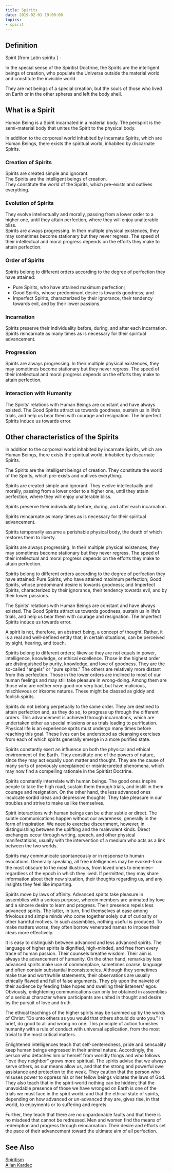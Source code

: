 ```yaml
---
title: Spirits
date: 2019-02-01 19:00:00
topics:
- spirit
---
```


## Definition
Spirit [from Latin spiritu ] - 

In the special sense of the Spiritist Doctrine, the Spirits are the intelligent beings 
of creation, who populate the Universe outside the material world and constitute the invisible world. 

They are not beings of a special creation, but the souls of those who lived on Earth or 
in the other spheres and left the body shell.

## What is a Spirit 
Human Being is a Spirit incarnated in a material body. The perispirit is the semi-material body that unites the Spirit to the physical body.

In addition to the corporeal world inhabited by incarnate Spirits, which are Human Beings, there exists the spiritual world, inhabited by discarnate Spirits.

### Creation of Spirits
Spirits are created simple and ignorant.  
The Spirits are the intelligent beings of creation.  
They constitute the world of the Spirits, which pre-exists and outlives everything.  

### Evolution of Spirits
They evolve intellectually and morally, passing from a lower order to a higher one, until they attain perfection, where they will enjoy unalterable bliss.  
Spirits are always progressing. In their multiple physical existences, they may sometimes become stationary but they never regress. The speed of their intellectual and moral progress depends on the efforts they make to attain perfection.  

### Order of Spirits
Spirits belong to different orders according to the degree of perfection they have attained:
* Pure Spirits, who have attained maximum perfection;
* Good Spirits, whose predominant desire is towards goodness; and
* Imperfect Spirits, characterized by their ignorance, their tendency towards evil, and by their lower passions.

### Incarnation
Spirits preserve their individuality before, during, and after each incarnation.  
Spirits reincarnate as many times as is necessary for their spiritual advancement.

### Progression
Spirits are always progressing. In their multiple physical existences, they may sometimes become stationary but they never regress. The speed of their intellectual and moral progress depends on the efforts they make to attain perfection.

### Interaction with Humanity
The Spirits’ relations with Human Beings are constant and have always existed. The Good Spirits attract us towards goodness, sustain us in life’s trials, and help us bear them with courage and resignation. The Imperfect Spirits induce us towards error. 

## Other characteristics of the Spirits
In addition to the corporeal world inhabited by incarnate Spirits, which are Human Beings, there exists the spiritual world, inhabited by discarnate Spirits.  

The Spirits are the intelligent beings of creation. They constitute the world of the Spirits, which pre-exists and outlives everything.  

Spirits are created simple and ignorant. They evolve intellectually and morally, passing from a lower order to a higher one, until they attain perfection, where they will enjoy unalterable bliss.  

Spirits preserve their individuality before, during, and after each incarnation.  

Spirits reincarnate as many times as is necessary for their spiritual advancement.  

Spirits temporarily assume a perishable physical body, the death of which restores them to liberty.  

Spirits are always progressing. In their multiple physical existences, they may sometimes become stationary but they never regress. The speed of their intellectual and moral progress depends on the efforts they make to attain perfection.  

Spirits belong to different orders according to the degree of perfection they have attained: Pure Spirits, who have attained maximum perfection; Good Spirits, whose predominant desire is towards goodness; and Imperfect Spirits, characterized by their ignorance, their tendency towards evil, and by their lower passions.  

The Spirits’ relations with Human Beings are constant and have always existed. The Good Spirits attract us towards goodness, sustain us in life’s trials, and help us bear them with courage and resignation. The Imperfect Spirits induce us towards error.  

A spirit is not, therefore, an abstract being, a concept of thought. Rather, it is a real and well-defined entity that, in certain situations, can be perceived by sight, hearing, and touch.   

Spirits belong to different orders; likewise they are not equals in power, intelligence, knowledge, or ethical excellence.  Those in the highest order are distinguished by purity, knowledge, and love of goodness.  They are the so-called "angels" or "pure spirits."  The others are relatively more distant from this perfection.  Those in the lower orders are inclined to most of our human feelings and may still take pleasure in wrong-doing.  Among them are those who are neither very good nor very bad, but have malicious, mischievous or irksome natures.  These might be classed as giddy and foolish spirits.    

Spirits do not belong perpetually to the same order.  They are destined to attain perfection and, as they do so, to progress up through the different orders.  This advancement is achieved through incarnations, which are undertaken either as special missions or as trials leading to purification.  Physical life is an experience sprits must undergo many times before reaching this goal.  These lives can be understood as cleansing exercises from each of which spirits generally emerge in a more purified state.    

Spirits constantly exert an influence on both the physical and ethical environment of the Earth.  They constitute one of the powers of nature, since they may act equally upon matter and thought.  They are the cause of many sorts of previously unexplained or misinterpreted phenomena, which may now find a compelling rationale in the Spiritist Doctrine.  

Spirits constantly interrelate with human beings.  The good ones inspire people to take the high road, sustain them through trials, and instill in them courage and resignation.  On the other hand, the less advanced ones inculcate sordid ideas and depressive thoughts.  They take pleasure in our troubles and strive to make us like themselves.  

Spirit interactions with human beings can be either subtle or direct.  The subtle communications happen without our awareness, generally in the form of inspiration.  We need to exercise discernment, however, in distinguishing between the uplifting and the malevolent kinds.  Direct exchanges occur through writing, speech, and other physical manifestations, usually with the intervention of a medium who acts as a link between the two worlds.  

Spirits may communicate spontaneously or in response to human evocations.  Generally speaking, all free intelligences may be evoked  ̶  from the most obscure to the most illustrious, from loved ones to enemies ̶  regardless of the epoch in which they lived.  If permitted, they may share information about their new situation, their thoughts regarding us, and any insights they feel like imparting.  

Spirits move by laws of affinity.  Advanced spirits take pleasure in assemblies with a serious purpose, wherein members are animated by love and a sincere desire to learn and progress.  Their presence repels less advanced spirits.  The latter, in turn, find themselves at ease among frivolous and simple minds who come together solely out of curiosity or other harmful motives.  In such assemblies, nothing useful is produced.  To make matters worse, they often borrow venerated names to impose their ideas more effectively.  

It is easy to distinguish between advanced and less advanced spirits.   The language of higher spirits is dignified, high-minded, and free from every trace of human passion.  Their counsels breathe wisdom.  Their aim is always the advancement of humanity.  On the other hand, remarks by less advanced spirits make use of commonplace, sometimes coarse, language and often contain substantial inconsistencies.  Although they sometimes make true and worthwhile statements, their observations are usually ethically flawed and full of false arguments.  They ply upon the naiveté of their audience by feeding false hopes and swelling their listeners' egos.  Obviously, enlightening communications can only be obtained in assemblies of a serious character where participants are united in thought and desire by the pursuit of love and truth.  

The ethical teachings of the higher spirits may be summed up by the words of Christ: "Do unto others as you would that others should do unto you."  In brief, do good to all and wrong no one.  This principle of action furnishes humanity with a rule of conduct with universal application, from the most trivial to the most critical matters.  

Enlightened intelligences teach that self-centeredness, pride and sensuality keep human beings engrossed in their animal nature. Accordingly, the person who detaches him or herself from worldly things and who follows "love they neighbor" grows more spiritual.  The spirits advise that we always serve others, as our means allow us, and that the strong and powerful owe assistance and protection to the weak.  They caution that the person who misuses power to oppress his or her fellow beings violates the laws of God.  They also teach that in the spirit-world nothing can be hidden; that the unavoidable presence of those we have wronged on Earth is one of the trials we must face in the spirit world; and that the ethical state of spirits, depending on how advanced or un-advanced they are, gives rise, in that world, to enjoyments or to suffering and regrets.  

Further, they teach that there are no unpardonable faults and that there is no misdeed that cannot be redressed.  Men and women find the means of redemption and progress through reincarnation.  Their desire and efforts set the pace of their advancement toward the ultimate aim of all perfection.  


## See Also
[Spiritism](/spiritism)  
[Allan Kardec](/bio/allan-kardec)  

